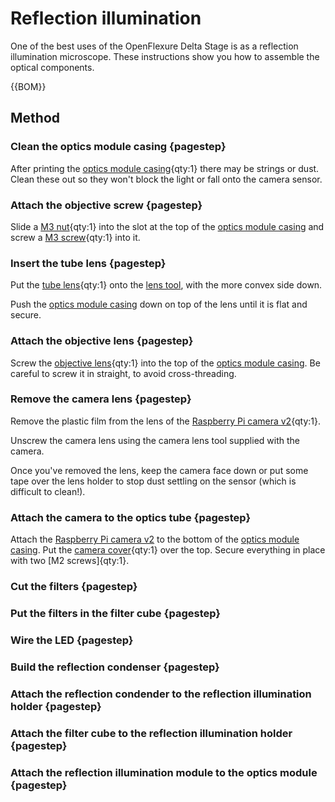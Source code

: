 # Reflection illumination

One of the best uses of the OpenFlexure Delta Stage is as a reflection illumination microscope.  These instructions show you how to assemble the optical components.

{{BOM}}

[M3 screw]: models/m3_screw.md "{cat:part}"
[M2 screw]: models/m2_screw.md "{cat:part}"
[M3 nut]: models/m3_nut.md "{cat:part}"
[Raspberry Pi camera v2]: models/raspberry_pi_camera_v2.md "{cat:part}"
[objective lens]: models/objective_lens.md "{cat:part}"
[tube lens]: models/tube_lens.md "{cat:part}"
[condenser housing]: models/condenser_housing.stl "{cat:3DPrinted}"
[camera cover]: models/camera_cover.stl "{cat:3DPrinted}"
[lens tool]: models/lens_tool.stl "{cat:3DPrinted}"
[optics module casing]: models/optics_module_casing.md "{cat:3DPrinted}"
[filter cube]: models/filter_cube.md "{cat:3DPrinted}"
[reflection illumination holder]: models/reflection_illumination.md "{cat:3DPrinted}"
[reflection illumination condenser]: models/reflection_illumination.md "{cat:3DPrinted}"
[star LED]: models/star_LED.md "{cat:part}"
## Method

### Clean the optics module casing {pagestep}

After printing the [optics module casing]{qty:1} there may be strings or dust.  Clean these out so they won't block the light or fall onto the camera sensor.

### Attach the objective screw {pagestep}

Slide a [M3 nut]{qty:1} into the slot at the top of the [optics module casing] and screw a [M3 screw]{qty:1} into it.

### Insert the tube lens {pagestep}

Put the [tube lens]{qty:1} onto the [lens tool], with the more convex side down.

Push the [optics module casing] down on top of the lens until it is flat and secure.

### Attach the objective lens {pagestep}

Screw the [objective lens]{qty:1} into the top of the [optics module casing].  Be careful to screw it in straight, to avoid cross-threading.

### Remove the camera lens {pagestep}

Remove the plastic film from the lens of the [Raspberry Pi camera v2]{qty:1}.

Unscrew the camera lens using the camera lens tool supplied with the camera.

Once you've removed the lens, keep the camera face down or put some tape over the lens holder to stop dust settling on the sensor (which is difficult to clean!).

### Attach the camera to the optics tube {pagestep}

Attach the [Raspberry Pi camera v2] to the bottom of the [optics module casing]. Put the [camera cover]{qty:1} over the top.  Secure everything in place with two [M2 screws]{qty:1}.

### Cut the filters {pagestep}

### Put the filters in the filter cube {pagestep}

### Wire the LED {pagestep}

### Build the reflection condenser {pagestep}

### Attach the reflection condender to the reflection illumination holder {pagestep}

### Attach the filter cube to the reflection illumination holder {pagestep}

### Attach the reflection illumination module to the optics module {pagestep}

